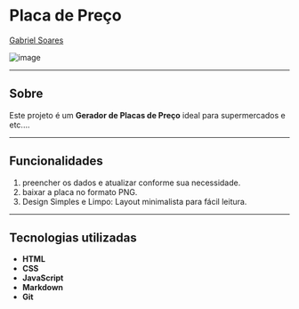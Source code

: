 # Placa de Preço

[Gabriel Soares](https://www.linkedin.com/in/gabriel-soares-3098782b0/)

![image](https://github.com/user-attachments/assets/1ade0bf3-e483-41d8-9f88-58be91b4ca9f)

---

## Sobre
Este projeto é um **Gerador de Placas de Preço** ideal para supermercados e etc....

---

## Funcionalidades
1. preencher os dados e atualizar conforme sua necessidade.
2. baixar a placa no formato PNG.
3. Design Simples e Limpo: Layout minimalista para fácil leitura.

---

## Tecnologias utilizadas
- **HTML**
- **CSS**
- **JavaScript**
- **Markdown**
- **Git**
